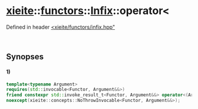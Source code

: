 # [xieite](../../../../../../xieite.md)\:\:[functors](../../../../../../functors.md)\:\:[Infix<Functor>](../../../../infix.md)\:\:operator<
Defined in header [<xieite/functors/infix.hpp"](../../../../../../../include/xieite/functors/infix.hpp)

&nbsp;

## Synopses
#### 1)
```cpp
template<typename Argument>
requires(std::invocable<Functor, Argument&&>)
friend constexpr std::invoke_result_t<Functor, Argument&&> operator<(Argument&& argument, const xieite::functors::Infix<Functor>& infix)
noexcept(xieite::concepts::NoThrowInvocable<Functor, Argument&&>);
```
